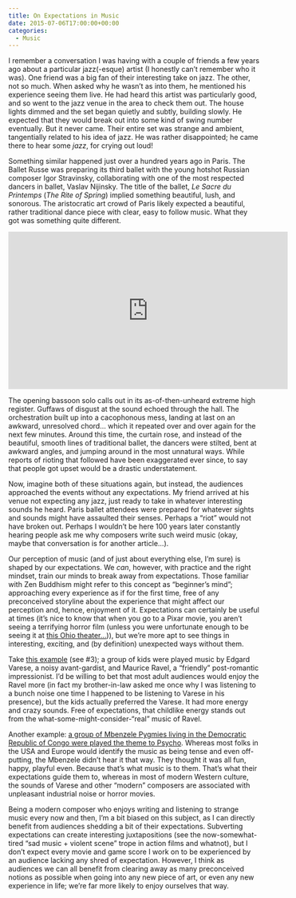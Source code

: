 ```yaml
---
title: On Expectations in Music
date: 2015-07-06T17:00:00+00:00
categories:
  - Music
---
```

<p>I remember a conversation I was having with a couple of friends a few years ago about a particular jazz(-esque) artist (I honestly can’t remember who it was). One friend was a big fan of their interesting take on jazz. The other, not so much. When asked why he wasn’t as into them, he mentioned his experience seeing them live.<!--more--> He had heard this artist was particularly good, and so went to the jazz venue in the area to check them out. The house lights dimmed and the set began quietly and subtly, building slowly. He expected that they would break out into some kind of swing number eventually. But it never came. Their entire set was strange and ambient, tangentially related to his idea of jazz. He was rather disappointed; he came there to hear some <em>jazz</em>, for crying out loud!</p>

<p>Something similar happened just over a hundred years ago in Paris. The Ballet Russe was preparing its third ballet with the young hotshot Russian composer Igor Stravinsky, collaborating with one of the most respected dancers in ballet, Vaslav Nijinsky. The title of the ballet, <em>Le Sacre du Printemps</em> (<em>The Rite of Spring</em>) implied something beautiful, lush, and sonorous. The aristocratic art crowd of Paris likely expected a beautiful, rather traditional dance piece with clear, easy to follow music. What they got was something quite different.</p>

<iframe width="560" height="315" src="https://www.youtube.com/embed/BryIQ9QpXwI" frameborder="0" allowfullscreen=""></iframe>

<p>The opening bassoon solo calls out in its as-of-then-unheard extreme high register. Guffaws of disgust at the sound echoed through the hall. The orchestration built up into a cacophonous mess, landing at last on an awkward, unresolved chord… which it repeated over and over again for the next few minutes. Around this time, the curtain rose, and instead of the beautiful, smooth lines of traditional ballet, the dancers were stilted, bent at awkward angles, and jumping around in the most unnatural ways. While reports of rioting that followed have been exaggerated ever since, to say that people got upset would be a drastic understatement.</p>

<p>Now, imagine both of these situations again, but instead, the audiences approached the events without any expectations. My friend arrived at his venue not expecting any jazz, just ready to take in whatever interesting sounds he heard. Paris ballet attendees were prepared for whatever sights and sounds might have assaulted their senses. Perhaps a “riot” would not have broken out. Perhaps I wouldn’t be here 100 years later constantly hearing people ask me why composers write such weird music (okay, maybe that conversation is for another article…).</p>

<p>Our perception of music (and of just about everything else, I’m sure) is shaped by our expectations. We <em>can</em>, however, with practice and the right mindset, train our minds to break away from expectations. Those familiar with Zen Buddhism might refer to this concept as “beginner’s mind”; approaching every experience as if for the first time, free of any preconceived storyline about the experience that might affect our perception and, hence, enjoyment of it. Expectations can certainly be useful at times (it’s nice to know that when you go to a Pixar movie, you aren’t seeing a terrifying horror film (unless you were unfortunate enough to be seeing it at <a href="http://www.cinemablend.com/new/Whoops-Ohio-Theater-Accidentally-Shows-Insidious-3-Instead-Inside-Out-72244.html">this Ohio theater…</a>)), but we’re more apt to see things in interesting, exciting, and (by definition) unexpected ways without them.</p>

<p>Take <a href="http://www.theguardian.com/music/2012/apr/26/five-myths-contemporary-classical-music">this example</a> (see #3); a group of kids were played music by Edgard Varese, a noisy avant-gardist, and Maurice Ravel, a “friendly” post-romantic impressionist. I’d be willing to bet that most adult audiences would enjoy the Ravel more (in fact my brother-in-law asked me once why I was listening to a bunch noise one time I happened to be listening to Varese in his presence), but the kids actually preferred the Varese. It had more energy and crazy sounds. Free of expectations, that childlike energy stands out from the what-some-might-consider-“real” music of Ravel.</p>

<p>Another example: <a href="http://www.npr.org/sections/goatsandsoda/2015/01/09/375418410/why-pygmies-arent-scared-by-the-psycho-theme">a group of Mbenzele Pygmies living in the Democratic Republic of Congo were played the theme to Psycho</a>. Whereas most folks in the USA and Europe would identify the music as being tense and even off-putting, the Mbenzele didn’t hear it that way. They thought it was all fun, happy, playful even. Because that’s what music is to them. That’s what their expectations guide them to, whereas in most of modern Western culture, the sounds of Varese and other “modern” composers are associated with unpleasant industrial noise or horror movies.</p>

<p>Being a modern composer who enjoys writing and listening to strange music every now and then, I’m a bit biased on this subject, as I can directly benefit from audiences shedding a bit of their expectations. Subverting expectations can create interesting juxtapositions (see the now-somewhat-tired “sad music + violent scene” trope in action films and whatnot), but I don’t expect every movie and game score I work on to be experienced by an audience lacking any shred of expectation. However, I think as audiences we can all benefit from clearing away as many preconceived notions as possible when going into any new piece of art, or even any new experience in life; we’re far more likely to enjoy ourselves that way.</p>
